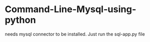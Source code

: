 # Command-Line-Mysql-using-python

needs mysql connector to be installed.
Just run the sql-app.py file
